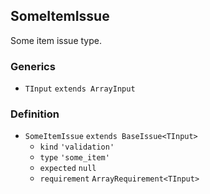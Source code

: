 SomeItemIssue
-------------

Some item issue type.

### Generics

*   `TInput` `extends ArrayInput`

### Definition

*   `SomeItemIssue` `extends BaseIssue<TInput>`
    *   `kind` `'validation'`
    *   `type` `'some_item'`
    *   `expected` `null`
    *   `requirement` `ArrayRequirement<TInput>`